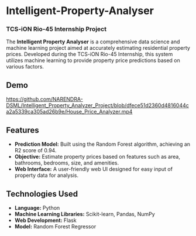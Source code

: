 # Intelligent-Property-Analyser
### TCS-iON Rio-45 Internship Project

The **Intelligent Property Analyser** is a comprehensive data science and machine learning project aimed at accurately estimating residential property prices. Developed during the TCS-iON Rio-45 Internship, this system utilizes machine learning to provide property price predictions based on various factors.

## Demo

https://github.com/NARENDRA-DSML/Intelligent_Property_Analyzer_Project/blob/dfece51d2360d4816044ca2a5339ca305ad26b9e/House_Price_Analyzer.mp4

## Features
- **Prediction Model:** Built using the Random Forest algorithm, achieving an R2 score of 0.94.
- **Objective:** Estimate property prices based on features such as area, bathrooms, bedrooms, size, and amenities.
- **Web Interface:** A user-friendly web UI designed for easy input of property data for analysis.

## Technologies Used
- **Language:** Python
- **Machine Learning Libraries:** Scikit-learn, Pandas, NumPy
- **Web Development:** Flask
- **Model:** Random Forest Regressor
